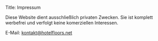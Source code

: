 Title: Impressum

Diese Website dient ausschlie&szlig;lich privaten Zwecken. Sie ist komplett werbefrei und verfolgt keine komerziellen Interessen.

E-Mail: kontakt@hotelfloors.net

